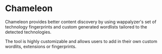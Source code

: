 # Chameleon 

Chameleon provides better content discovery by using wappalyzer's set of technology fingerprints and custom generated wordlists tailored to the detected technologies.

The tool is highly customizable and allows users to add in their own custom wordlits, extensions or fingerprints.
